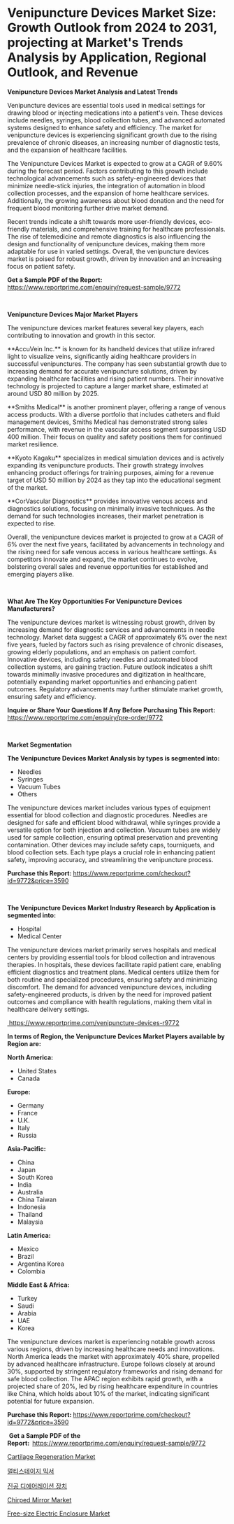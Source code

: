 <p><h1>Venipuncture Devices Market Size: Growth Outlook from 2024 to 2031, projecting at Market's Trends Analysis by Application, Regional Outlook, and Revenue</h1></p><p><strong>Venipuncture Devices Market Analysis and Latest Trends</strong></p>
<p><p>Venipuncture devices are essential tools used in medical settings for drawing blood or injecting medications into a patient's vein. These devices include needles, syringes, blood collection tubes, and advanced automated systems designed to enhance safety and efficiency. The market for venipuncture devices is experiencing significant growth due to the rising prevalence of chronic diseases, an increasing number of diagnostic tests, and the expansion of healthcare facilities.</p><p>The Venipuncture Devices Market is expected to grow at a CAGR of 9.60% during the forecast period. Factors contributing to this growth include technological advancements such as safety-engineered devices that minimize needle-stick injuries, the integration of automation in blood collection processes, and the expansion of home healthcare services. Additionally, the growing awareness about blood donation and the need for frequent blood monitoring further drive market demand.</p><p>Recent trends indicate a shift towards more user-friendly devices, eco-friendly materials, and comprehensive training for healthcare professionals. The rise of telemedicine and remote diagnostics is also influencing the design and functionality of venipuncture devices, making them more adaptable for use in varied settings. Overall, the venipuncture devices market is poised for robust growth, driven by innovation and an increasing focus on patient safety.</p></p>
<p><strong>Get a Sample PDF of the Report:&nbsp;</strong> <a href="https://www.reportprime.com/enquiry/request-sample/9772">https://www.reportprime.com/enquiry/request-sample/9772</a></p>
<p>&nbsp;</p>
<p><strong>Venipuncture Devices Major Market Players</strong></p>
<p><p>The venipuncture devices market features several key players, each contributing to innovation and growth in this sector. </p><p>**AccuVein Inc.** is known for its handheld devices that utilize infrared light to visualize veins, significantly aiding healthcare providers in successful venipunctures. The company has seen substantial growth due to increasing demand for accurate venipuncture solutions, driven by expanding healthcare facilities and rising patient numbers. Their innovative technology is projected to capture a larger market share, estimated at around USD 80 million by 2025.</p><p>**Smiths Medical** is another prominent player, offering a range of venous access products. With a diverse portfolio that includes catheters and fluid management devices, Smiths Medical has demonstrated strong sales performance, with revenue in the vascular access segment surpassing USD 400 million. Their focus on quality and safety positions them for continued market resilience.</p><p>**Kyoto Kagaku** specializes in medical simulation devices and is actively expanding its venipuncture products. Their growth strategy involves enhancing product offerings for training purposes, aiming for a revenue target of USD 50 million by 2024 as they tap into the educational segment of the market.</p><p>**CorVascular Diagnostics** provides innovative venous access and diagnostics solutions, focusing on minimally invasive techniques. As the demand for such technologies increases, their market penetration is expected to rise. </p><p>Overall, the venipuncture devices market is projected to grow at a CAGR of 6% over the next five years, facilitated by advancements in technology and the rising need for safe venous access in various healthcare settings. As competitors innovate and expand, the market continues to evolve, bolstering overall sales and revenue opportunities for established and emerging players alike.</p></p>
<p>&nbsp;</p>
<p><strong>What Are The Key Opportunities For Venipuncture Devices Manufacturers?</strong></p>
<p><p>The venipuncture devices market is witnessing robust growth, driven by increasing demand for diagnostic services and advancements in needle technology. Market data suggest a CAGR of approximately 6% over the next five years, fueled by factors such as rising prevalence of chronic diseases, growing elderly populations, and an emphasis on patient comfort. Innovative devices, including safety needles and automated blood collection systems, are gaining traction. Future outlook indicates a shift towards minimally invasive procedures and digitization in healthcare, potentially expanding market opportunities and enhancing patient outcomes. Regulatory advancements may further stimulate market growth, ensuring safety and efficiency.</p></p>
<p><strong>Inquire or Share Your Questions If Any Before Purchasing This Report:</strong> <a href="https://www.reportprime.com/enquiry/pre-order/9772">https://www.reportprime.com/enquiry/pre-order/9772</a></p>
<p>&nbsp;</p>
<p><strong>Market Segmentation</strong></p>
<p><strong>The Venipuncture Devices Market Analysis by types is segmented into:</strong></p>
<p><ul><li>Needles</li><li>Syringes</li><li>Vacuum Tubes</li><li>Others</li></ul></p>
<p><p>The venipuncture devices market includes various types of equipment essential for blood collection and diagnostic procedures. Needles are designed for safe and efficient blood withdrawal, while syringes provide a versatile option for both injection and collection. Vacuum tubes are widely used for sample collection, ensuring optimal preservation and preventing contamination. Other devices may include safety caps, tourniquets, and blood collection sets. Each type plays a crucial role in enhancing patient safety, improving accuracy, and streamlining the venipuncture process.</p></p>
<p><strong>Purchase this Report:&nbsp;</strong><a href="https://www.reportprime.com/checkout?id=9772&price=3590">https://www.reportprime.com/checkout?id=9772&price=3590</a></p>
<p>&nbsp;</p>
<p><strong>The Venipuncture Devices Market Industry Research by Application is segmented into:</strong></p>
<p><ul><li>Hospital</li><li>Medical Center</li></ul></p>
<p><p>The venipuncture devices market primarily serves hospitals and medical centers by providing essential tools for blood collection and intravenous therapies. In hospitals, these devices facilitate rapid patient care, enabling efficient diagnostics and treatment plans. Medical centers utilize them for both routine and specialized procedures, ensuring safety and minimizing discomfort. The demand for advanced venipuncture devices, including safety-engineered products, is driven by the need for improved patient outcomes and compliance with health regulations, making them vital in healthcare delivery settings.</p></p>
<p><a href="https://www.reportprime.com/venipuncture-devices-r9772">&nbsp;https://www.reportprime.com/venipuncture-devices-r9772</a></p>
<p><strong>In terms of Region, the Venipuncture Devices Market Players available by Region are:</strong></p>
<p>
    <p> <strong> North America: </strong>
        <ul>
            <li>United States</li>
            <li>Canada</li>
        </ul>
        </p> 
    <p> <strong> Europe: </strong>
        <ul>
            <li>Germany</li>
            <li>France</li>
            <li>U.K.</li>
            <li>Italy</li>
            <li>Russia</li>
        </ul>
        </p> 
    <p> <strong> Asia-Pacific: </strong>
        <ul>
            <li>China</li>
            <li>Japan</li>
            <li>South Korea</li>
            <li>India</li>
            <li>Australia</li>
            <li>China Taiwan</li>
            <li>Indonesia</li>
            <li>Thailand</li>
            <li>Malaysia</li>
        </ul>
        </p> 
    <p> <strong> Latin America: </strong>
        <ul>
            <li>Mexico</li>
            <li>Brazil</li>
            <li>Argentina Korea</li>
            <li>Colombia</li>
        </ul>
        </p> 
    <p> <strong> Middle East & Africa: </strong>
        <ul>
            <li>Turkey</li>
            <li>Saudi</li>
            <li>Arabia</li>
            <li>UAE</li>
            <li>Korea</li>
        </ul>
    </p>
    </p>
<p><p>The venipuncture devices market is experiencing notable growth across various regions, driven by increasing healthcare needs and innovations. North America leads the market with approximately 40% share, propelled by advanced healthcare infrastructure. Europe follows closely at around 30%, supported by stringent regulatory frameworks and rising demand for safe blood collection. The APAC region exhibits rapid growth, with a projected share of 20%, led by rising healthcare expenditure in countries like China, which holds about 10% of the market, indicating significant potential for future expansion.</p></p>
<p><strong>Purchase this Report: </strong><a href="https://www.reportprime.com/checkout?id=9772&price=3590">https://www.reportprime.com/checkout?id=9772&price=3590</a></p>
<p>&nbsp;<strong>Get a Sample PDF of the Report:&nbsp;&nbsp;</strong><a href="https://www.reportprime.com/enquiry/request-sample/9772">https://www.reportprime.com/enquiry/request-sample/9772</a></p>
<p><strong></strong></p>
<p><p><a href="https://www.linkedin.com/pulse/market-forecast-global-cartilage-regeneration-trends-impact-dj7nf?trackingId=4gvbZCyxTNGZkH0HPV9Bcw%3D%3D">Cartilage Regeneration Market</a></p><p><a href="https://medium.com/@zlpjbqkb72/%EC%84%B8%EA%B3%84-multistage-mixers-market-%EC%9D%80-2024%EC%97%90%EC%84%9C-2031%EB%A1%9C-%EC%97%B0%ED%8F%89%EA%B7%A0-%EC%A6%9D%EA%B0%80%EC%9C%A8%EC%9D%84-%EB%B3%B4%EC%9D%BC-%EA%B2%83%EC%9C%BC%EB%A1%9C-%EC%98%88%EC%83%81%EB%90%A9%EB%8B%88%EB%8B%A4-e9f5bd2c2ccc">멀티스테이지 믹서</a></p><p><a href="https://medium.com/@zlpjbqkb72/vacuum-de-aeration-units-market-%EC%9D%98-%EA%B8%80%EB%A1%9C%EB%B2%8C-%EC%8B%9C%EC%9E%A5-%EA%B0%9C%EC%9A%94%EB%8A%94-%EC%A0%84-%EC%84%B8%EA%B3%84-%EB%B0%8F-%EC%A3%BC%EC%9A%94-%EC%8B%9C%EC%9E%A5%EC%9D%98-%EC%82%B0%EC%97%85%EC%97%90-%EC%98%81%ED%96%A5%EC%9D%84-%EB%AF%B8%EC%B9%98%EB%8A%94-%EC%A3%BC%EC%9A%94-%ED%8A%B8%EB%A0%8C%EB%93%9C%EC%97%90-%EB%8C%80%ED%95%9C-%EB%8F%85%ED%8A%B9%ED%95%9C-%EA%B4%80%EC%A0%90%EC%9D%84-%EC%A0%9C%EA%B3%B5%ED%95%A9%EB%8B%88%EB%8B%A4-41b1242afe4a">진공 디에어레이션 장치</a></p><p><a href="https://issuu.com/reportprime-2/docs/chirped-mirror-market-size-2030.ppt_286ac41f90ae8e">Chirped Mirror Market</a></p><p><a href="https://medium.com/@keith.brown8975/the-free-size-electric-enclosure-market-prioritizes-cost-control-and-efficiency-enhancement-2522093865d9">Free-size Electric Enclosure Market</a></p></p>